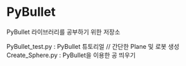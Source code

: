 # PyBullet
PyBullet 라이브러리를 공부하기 위한 저장소

PyBullet_test.py : PyBullet 튜토리얼 // 간단한 Plane 및 로봇 생성
Create_Sphere.py : PyBullet을 이용한 공 띄우기
